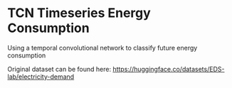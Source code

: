 # TCN Timeseries Energy Consumption
Using a temporal convolutional network to classify future energy consumption

Original dataset can be found here: https://huggingface.co/datasets/EDS-lab/electricity-demand
